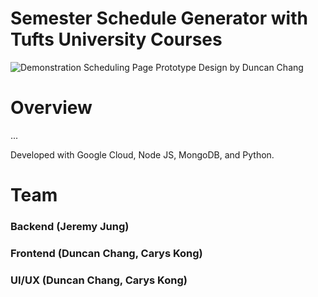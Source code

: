 # Semester Schedule Generator with Tufts University Courses
![Demonstration](./img/demo_new.gif)
Scheduling Page Prototype Design by Duncan Chang

# Overview
...

Developed with Google Cloud, Node JS, MongoDB, and Python. 

# Team
### Backend (Jeremy Jung)
### Frontend (Duncan Chang, Carys Kong)
### UI/UX (Duncan Chang, Carys Kong)